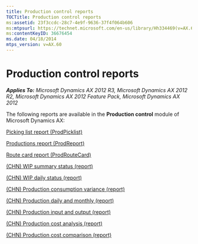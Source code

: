 ```yaml
---
title: Production control reports
TOCTitle: Production control reports
ms:assetid: 23f3ccdc-28c7-4e9f-9636-37f4f064b606
ms:mtpsurl: https://technet.microsoft.com/en-us/library/Hh334469(v=AX.60)
ms:contentKeyID: 36676454
ms.date: 04/18/2014
mtps_version: v=AX.60
---
```


# Production control reports 


_**Applies To:** Microsoft Dynamics AX 2012 R3, Microsoft Dynamics AX 2012 R2, Microsoft Dynamics AX 2012 Feature Pack, Microsoft Dynamics AX 2012_

The following reports are available in the **Production control** module of Microsoft Dynamics AX:

[Picking list report (ProdPicklist)](picking-list-report-prodpicklist.md)

[Productions report (ProdReport)](productions-report-prodreport.md)

[Route card report (ProdRouteCard)](route-card-report-prodroutecard.md)

[(CHN) WIP summary status (report)](chn-wip-summary-status-report.md)

[(CHN) WIP daily status (report)](chn-wip-daily-status-report.md)

[(CHN) Production consumption variance (report)](chn-production-consumption-variance-report.md)

[(CHN) Production daily and monthly (report)](chn-production-daily-and-monthly-report.md)

[(CHN) Production input and output (report)](chn-production-input-and-output-report.md)

[(CHN) Production cost analysis (report)](chn-production-cost-analysis-report.md)

[(CHN) Production cost comparison (report)](chn-production-cost-comparison-report.md)

  


